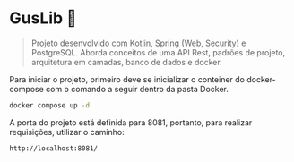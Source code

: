 # GusLib 📖

> Projeto desenvolvido com Kotlin, Spring (Web, Security) e PostgreSQL. Aborda conceitos de uma API Rest, padrões de projeto, arquitetura em camadas, banco de dados e docker.
>
Para iniciar o projeto, primeiro deve se inicializar o conteiner do docker-compose com o comando a seguir dentro da pasta Docker.

~~~Bash
docker compose up -d
~~~

A porta do projeto está definida para 8081, portanto, para realizar requisições, utilizar o caminho:

~~~
http://localhost:8081/
~~~
